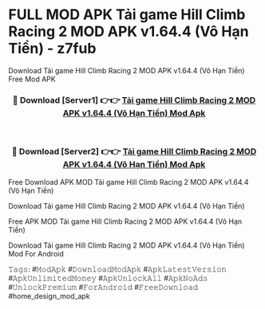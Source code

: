 # FULL MOD APK Tải game Hill Climb Racing 2 MOD APK v1.64.4 (Vô Hạn Tiền) - z7fub
Download Tải game Hill Climb Racing 2 MOD APK v1.64.4 (Vô Hạn Tiền) Free Mod APK

<div align="center">
<h3>🔴 Download [Server1] 👉👉 <a href="https://apk-comot.site?title=Tải_game_Hill_Climb_Racing_2_MOD_APK_v1.64.4_(Vô_Hạn_Tiền)">Tải game Hill Climb Racing 2 MOD APK v1.64.4 (Vô Hạn Tiền) Mod Apk</a></h3><br>

<h3>🔴 Download [Server2] 👉👉 <a href="https://apk-comot.site?title=Tải_game_Hill_Climb_Racing_2_MOD_APK_v1.64.4_(Vô_Hạn_Tiền)">Tải game Hill Climb Racing 2 MOD APK v1.64.4 (Vô Hạn Tiền) Mod Apk</a></h3>
</div>


Free Download APK MOD Tải game Hill Climb Racing 2 MOD APK v1.64.4 (Vô Hạn Tiền)

Download Tải game Hill Climb Racing 2 MOD APK v1.64.4 (Vô Hạn Tiền) 

Free APK MOD Tải game Hill Climb Racing 2 MOD APK v1.64.4 (Vô Hạn Tiền) 

Download Tải game Hill Climb Racing 2 MOD APK v1.64.4 (Vô Hạn Tiền) Mod For Android

𝚃𝚊𝚐𝚜: #𝙼𝚘𝚍𝙰𝚙𝚔 #𝙳𝚘𝚠𝚗𝚕𝚘𝚊𝚍𝙼𝚘𝚍𝙰𝚙𝚔 #𝙰𝚙𝚔𝙻𝚊𝚝𝚎𝚜𝚝𝚅𝚎𝚛𝚜𝚒𝚘𝚗 #𝙰𝚙𝚔𝚄𝚗𝚕𝚒𝚖𝚒𝚝𝚎𝚍𝙼𝚘𝚗𝚎𝚢 #𝙰𝚙𝚔𝚄𝚗𝚕𝚘𝚌𝚔𝙰𝚕𝚕 #𝙰𝚙𝚔𝙽𝚘𝙰𝚍𝚜 #𝚄𝚗𝚕𝚘𝚌𝚔𝙿𝚛𝚎𝚖𝚒𝚞𝚖 #𝙵𝚘𝚛𝙰𝚗𝚍𝚛𝚘𝚒𝚍 #𝙵𝚛𝚎𝚎𝙳𝚘𝚠𝚗𝚕𝚘𝚊𝚍 #home_design_mod_apk